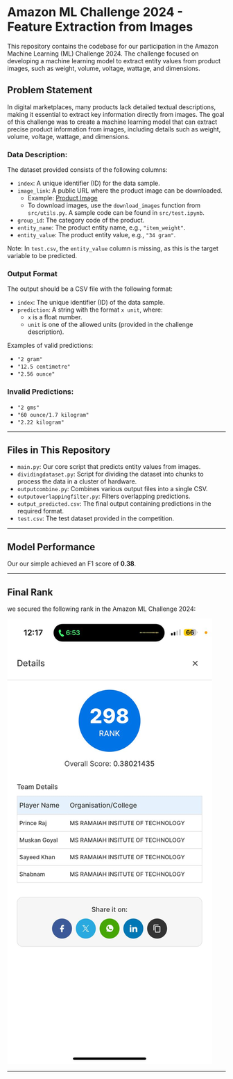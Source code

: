 # Amazon ML Challenge 2024 - Feature Extraction from Images

This repository contains the codebase for our participation in the Amazon Machine Learning (ML) Challenge 2024. The challenge focused on developing a machine learning model to extract entity values from product images, such as weight, volume, voltage, wattage, and dimensions.

## Problem Statement

In digital marketplaces, many products lack detailed textual descriptions, making it essential to extract key information directly from images. The goal of this challenge was to create a machine learning model that can extract precise product information from images, including details such as weight, volume, voltage, wattage, and dimensions.

### Data Description:

The dataset provided consists of the following columns:

- `index`: A unique identifier (ID) for the data sample.
- `image_link`: A public URL where the product image can be downloaded. 
  - Example: [Product Image](https://m.media-amazon.com/images/l/71XfHPR36-L.jpg)
  - To download images, use the `download_images` function from `src/utils.py`. A sample code can be found in `src/test.ipynb`.
- `group_id`: The category code of the product.
- `entity_name`: The product entity name, e.g., `"item_weight"`.
- `entity_value`: The product entity value, e.g., `"34 gram"`.

Note: In `test.csv`, the `entity_value` column is missing, as this is the target variable to be predicted.

### Output Format

The output should be a CSV file with the following format:

- `index`: The unique identifier (ID) of the data sample.
- `prediction`: A string with the format `x unit`, where:
  - `x` is a float number.
  - `unit` is one of the allowed units (provided in the challenge description).
  
Examples of valid predictions:
- `"2 gram"`
- `"12.5 centimetre"`
- `"2.56 ounce"`

### Invalid Predictions:
- `"2 gms"`
- `"60 ounce/1.7 kilogram"`
- `"2.22 kilogram"`

---

## Files in This Repository

- `main.py`: Our core script that predicts entity values from images.
- `dividingdataset.py`: Script for dividing the dataset into chunks to process the data in a cluster of hardware.
- `outputcombine.py`: Combines various output files into a single CSV.
- `outputoverlappingfilter.py`: Filters overlapping predictions.
- `output_predicted.csv`: The final output containing predictions in the required format.
- `test.csv`: The test dataset provided in the competition.

---

## Model Performance

Our our simple achieved an F1 score of **0.38**.

---

## Final Rank

we secured the following rank in the Amazon ML Challenge 2024:

![Final Rank Screenshot](rank.jpeg)

---
